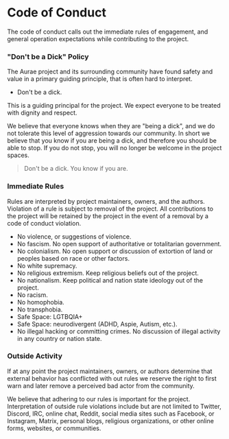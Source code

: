 # Code of Conduct

The code of conduct calls out the immediate rules of engagement, and general operation expectations while contributing to the project.

### "Don't be a Dick" Policy

The Aurae project and its surrounding community have found safety and value in a primary guiding principle, that is often hard to interpret. 

 - Don't be a dick.

This is a guiding principal for the project. We expect everyone to be treated with dignity and respect.

We believe that everyone knows when they are "being a dick", and we do not tolerate this level of aggression towards our community. In short we believe that you know if you are being a dick, and therefore you should be able to stop. If you do not stop, you will no longer be welcome in the project spaces.

 > Don't be a dick. You know if you are.

### Immediate Rules

Rules are interpreted by project maintainers, owners, and the authors. Violation of a rule is subject to removal of the project. All contributions to the project will be retained by the project in the event of a removal by a code of conduct violation.

 - No violence, or suggestions of violence.
 - No fascism. No open support of authoritative or totalitarian government. 
 - No colonialism. No open support or discussion of extortion of land or peoples based on race or other factors.
 - No white supremacy.
 - No religious extremism. Keep religious beliefs out of the project.
 - No nationalism. Keep political and nation state ideology out of the project.
 - No racism. 
 - No homophobia.
 - No transphobia.
 - Safe Space: LGTBQIA+
 - Safe Space: neurodivergent (ADHD, Aspie, Autism, etc.).
 - No illegal hacking or committing crimes. No discussion of illegal activity in any country or nation state.


### Outside Activity 

If at any point the project maintainers, owners, or authors determine that external behavior has conflicted with out rules we reserve the right to first warn and later remove a perceived bad actor from the community. 

We believe that adhering to our rules is important for the project. Interpretation of outside rule violations include but are not limited to Twitter, Discord, IRC, online chat, Reddit, social media sites such as Facebook, or Instagram, Matrix, personal blogs, religious organizations, or other online forms, websites, or communities. 
